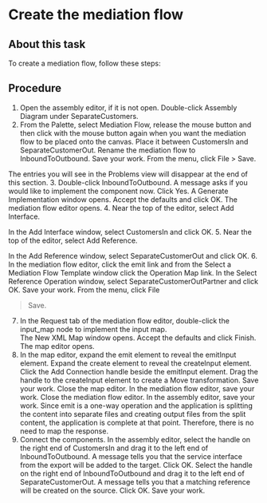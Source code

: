 <!-- image -->

# Create the mediation flow

## About this task

To create a mediation flow, follow these steps:

## Procedure

1. Open the assembly editor, if it is not open. Double-click Assembly
Diagram under SeparateCustomers.
2. From the Palette, select Mediation
Flow, release the mouse button and then click with the
mouse button again when you want the mediation flow to be placed onto
the canvas. Place it between CustomersIn and SeparateCustomerOut.
Rename the mediation flow to InboundToOutbound.
Save your work. From the menu, click File > Save.

The entries you will see in the Problems view
will disappear at the end of this section.
3. Double-click InboundToOutbound.
A message asks if you would like to implement the component now. Click Yes.
A Generate Implementation window opens. Accept
the defaults and click OK. The mediation flow
editor opens.
4. Near the top of the editor, select Add Interface.

In the Add
Interface window, select CustomersIn and
click OK.
5. Near the top of the editor, select Add Reference.

In the Add
Reference window, select SeparateCustomerOut and
click OK.
6. In the mediation flow editor, click the emit link
and from the Select a Mediation Flow Template window
click the Operation Map link. In the Select
Reference Operation window, select SeparateCustomerOutPartner and
click OK. Save your work. From the menu, click File
> Save.
7. In the Request tab of the mediation
flow editor, double-click the input\_map node
to implement the input map.  
The New XML Map window
opens. Accept the defaults and click Finish.
The map editor opens.
8. In the map editor, expand the emit element
to reveal the emitInput element. Expand the create element
to reveal the createInput element. Click the Add
Connection handle beside the emitInput element.
Drag the handle to the createInput element
to create a Move transformation. 
Save your work. Close the map editor.
In the mediation flow editor, save your work. Close the mediation
flow editor. In the assembly editor, save your work.
Since emit is
a one-way operation and the application is splitting the content into
separate files and creating output files from the split content, the
application is complete at that point. Therefore, there is no need
to map the response.
9. Connect the components. In the assembly editor, select
the handle on the right end of CustomersIn and
drag it to the left end of InboundToOutbound.
A message tells you that the service interface from the export will
be added to the target. Click OK. Select the
handle on the right end of InboundToOutbound and
drag it to the left end of SeparateCustomerOut.
A message tells you that a matching reference will be created on the
source. Click OK. Save your work.